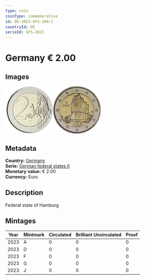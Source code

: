 ```yaml
---
type: coin
coinType: commemorative
id: DE-2023-GFS-200-C
countryId: DE
serieId: GFS-2023
---
```


# Germany € 2.00

## Images

<img src="../../Images/common-2007-200.webp" height="150" alt="Front image"><img src="Images/DE-2023-200.webp" height="150" alt="Back image">

## Metadata

**Country:** [Germany](../../Countries/Germany/index.md)\
**Serie:** [German federal states II](index.md)\
**Monetary value:** € 2.00\
**Currency:** Euro

## Description

Federal state of Hamburg

## Mintages

| Year | Mintmark | Circulated | Brilliant Uncirculated | Proof |
| ---- | -------- | ---------- | ---------------------- | ----- |
| 2023 | A | 0| 0 | 0 |
| 2023 | D | 0| 0 | 0 |
| 2023 | F | 0| 0 | 0 |
| 2023 | G | 0| 0 | 0 |
| 2023 | J | 0| 0 | 0 |
